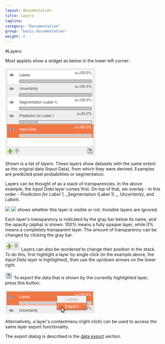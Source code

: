 ```yaml
---
layout: documentation
title: Layers 
tagline: 
category: "Documentation"
group: "basic-documentation"
weight: 4
---
```

#Layers 

Most applets show a widget as below in the lower left corner:

<a href="screenshots/layers.png" data-toggle="lightbox"><img src="screenshots/layers.png" class="img-responsive" /></a>

Shown is a list of _layers_. These layers show datasets with the same
extent as the original data (Input Data), from which they were derived.
Examples are predicted pixel probabilities or segmentation.

Layers can be thought of as a stack of transparencies.
In the above example, the _Input Data_ layer comes first. On top of that,
we overlay - in this order -
_Prediction for Label 1_,
_Segmentation (Label 1) _,
_Uncertainty_, and
_Labels_.

<a href="screenshots/eye_active.png) (visible" data-toggle="lightbox"><img src="screenshots/eye_active.png) (visible" class="img-responsive" /></a>
<a href="screenshots/eye_inactive.png) (invisible" data-toggle="lightbox"><img src="screenshots/eye_inactive.png) (inviable" class="img-responsive" /></a>
shows whether this layer is visible or not. Invisible
layers are ignored.

Each layer's transparency is indicated by the gray bar below its name,
and the opacity (alpha) is shown.
100% means a fully opaque layer, while 0% means a completely transparent
layer. The amount of transparency can be changed by clicking the gray bar.

<a href="screenshots/layers_00.png" data-toggle="lightbox"><img src="screenshots/layers_00.png" class="img-responsive" /></a>
Layers can also be _reordered_ to change their position in the stack.
To do this, first highlight a layer by single click (in the example above,
the _Input Data_ layer is highlighted), then use the up/down arrows on the
lower right.

<a href="screenshots/layers_01.png" data-toggle="lightbox"><img src="screenshots/layers_01.png" class="img-responsive" /></a>
To export the data that is shown by the currently _highlighted_ layer,
press this button.

<a href="screenshots/layer-contextmenu.png" data-toggle="lightbox"><img src="screenshots/layer-contextmenu.png" class="img-responsive" /></a>

Alternatively, a layer's contextmenu (right click) can be used to access the
same layer export functionality.

The export dialog is described in
the [data export]({{site.baseurl}}/documentation/basics/export.html) section.

